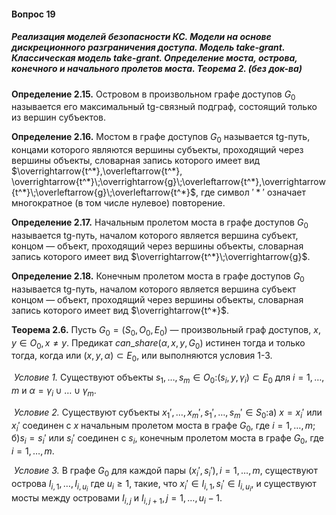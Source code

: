 #### Вопрос 19

##### Реализация моделей безопасности КС. Модели на основе дискреционного разграничения доступа. Модель take-grant. Классическая модель take-grant. Определение моста, острова, конечного и начального пролетов моста. Теорема 2. (без док-ва)

**Определение 2.15.** Островом в произвольном графе доступов $G_0$ называется его максимальный tg-связный подграф, состоящий только из вершин субъектов.

**Определение 2.16.** Мостом в графе доступов $G_0$ называется tg-путь, концами которого являются вершины субъекты, проходя­щий через вершины объекты, словарная запись которого имеет вид $\overrightarrow{t^*},\overleftarrow{t^*}, \overrightarrow{t^*}\;\overrightarrow{g}\;\overleftarrow{t^*},\overrightarrow{t^*}\;\overleftarrow{g}\;\overleftarrow{t^*}$, где символ $'*'$ означает многократное (в том числе нулевое) повторение.

**Определение  2.17.** Начальным пролетом моста в графе доступов $G_0$  называется tg-путь, началом которого является вершина субъект, концом — объект, проходящий через вершины объекты, сло­варная запись которого имеет вид $\overrightarrow{t^*}\;\overrightarrow{g}$.

**Определение 2.18.** Конечным пролетом моста в графе досту­пов $G_0$ называется tg-путь, началом которого является вершина субъ­ект концом — объект, проходящий через вершины объекты, словар­ная запись которого имеет вид $\overrightarrow{t^*}$.

**Теорема 2.6.** Пусть $G_0= (S_0,O_0,E_0)$ — произвольный граф доступов, $x,y\in O_0, x\neq y$. Предикат $can\_share(\alpha,x,y,G_0)$ исти­нен тогда и только тогда, когда или $(x,y,\alpha)\subset E_0$, или выполня­ются условия 1-3.

​	*Условие 1.* Существуют объекты $s_1,\dots,s_m\in O_0$: 
​	$(s_i,y,\gamma_i)\subset E_0$ для $і = 1,\dots,m$ и $\alpha = \gamma_i\cup\dots\cup\gamma_m$.

​	*Условие 2.* Существуют субъекты $x_1',\dots,x_m',s_1',\dots,s_m'\in S_0$: 
​	а) $x = x_i'$ или $x_i'$  соединен с $x$ начальным пролетом моста в гра­фе $G_0$, где  $і = 1,\dots,m$;
​	б)$s_i = s_i'$ или $s_i'$ соединен с $s_i$, конечным пролетом моста в гра­фе  $G_0$,  где  $і  =  1,\dots,m$.

​	*Условие 3.* В графе $G_0$ для каждой пары $(x_i',s_i'),і = 1,\dots,m$, существуют острова $I_{i,1},\dots,I_{i,u_i}$ где $u_i\geq 1$, такие, что $x_i'\in I_{i,1}, s_i'\in I_{i,u_i}$, и существуют мосты между островами $I_{i,j}$ и $I_{i,j+1}, j = 1,\dots,u_i-1$.